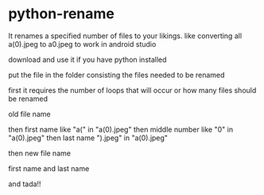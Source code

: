 # python-rename
It renames a specified number of files to your likings. like converting all a(0).jpeg to a0.jpeg to work in android studio

download and use it if you have python installed


put the file in the folder consisting the files needed to be renamed

first it requires the number of loops that will occur or how many files should be renamed

old file name

then first name like "a(" in "a(0).jpeg"
then middle number like "0" in "a(0).jpeg"
then last name ").jpeg" in "a(0).jpeg"

then new file name

first name and last name

and tada!!

